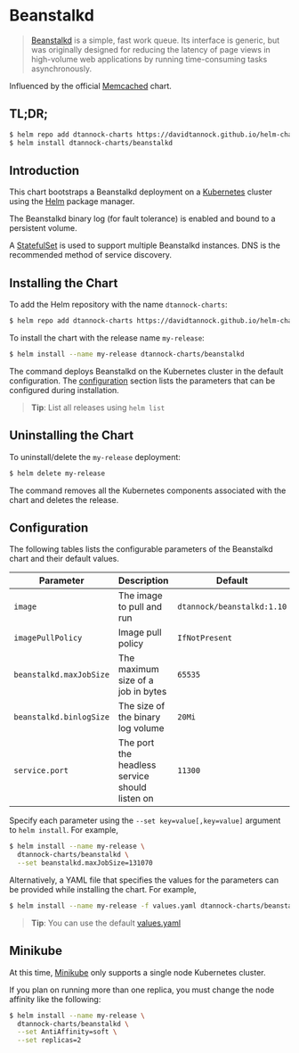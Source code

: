 # Beanstalkd

> [Beanstalkd](http://kr.github.io/beanstalkd/) is a simple, fast work queue. Its interface is generic, but was originally designed for reducing the latency of page views in high-volume web applications by running time-consuming tasks asynchronously.

Influenced by the official [Memcached](https://github.com/kubernetes/charts/tree/master/stable/memcached) chart.

## TL;DR;

```bash
$ helm repo add dtannock-charts https://davidtannock.github.io/helm-charts/
$ helm install dtannock-charts/beanstalkd
```
## Introduction

This chart bootstraps a Beanstalkd deployment on a [Kubernetes](http://kubernetes.io) cluster using the [Helm](https://helm.sh) package manager.

The Beanstalkd binary log (for fault tolerance) is enabled and bound to a persistent volume.

A [StatefulSet](https://kubernetes.io/docs/tutorials/stateful-application/basic-stateful-set/) is used to support multiple Beanstalkd instances. DNS is the recommended method of service discovery.

## Installing the Chart

To add the Helm repository with the name `dtannock-charts`:

```bash
$ helm repo add dtannock-charts https://davidtannock.github.io/helm-charts/
```

To install the chart with the release name `my-release`:

```bash
$ helm install --name my-release dtannock-charts/beanstalkd
```

The command deploys Beanstalkd on the Kubernetes cluster in the default configuration. The [configuration](#configuration) section lists the parameters that can be configured during installation.

> **Tip**: List all releases using `helm list`

## Uninstalling the Chart

To uninstall/delete the `my-release` deployment:

```bash
$ helm delete my-release
```

The command removes all the Kubernetes components associated with the chart and deletes the release.

## Configuration

The following tables lists the configurable parameters of the Beanstalkd chart and their default values.

|      Parameter          |                  Description                   |           Default          |
|-------------------------|------------------------------------------------|----------------------------|
| `image`                 | The image to pull and run                      | `dtannock/beanstalkd:1.10` |
| `imagePullPolicy`       | Image pull policy                              | `IfNotPresent`             |
| `beanstalkd.maxJobSize` | The maximum size of a job in bytes             | `65535`                    |
| `beanstalkd.binlogSize` | The size of the binary log volume              | `20Mi`                     |
| `service.port`          | The port the headless service should listen on | `11300`                    |

Specify each parameter using the `--set key=value[,key=value]` argument to `helm install`. For example,

```bash
$ helm install --name my-release \
  dtannock-charts/beanstalkd \
  --set beanstalkd.maxJobSize=131070
```

Alternatively, a YAML file that specifies the values for the parameters can be provided while installing the chart. For example,

```bash
$ helm install --name my-release -f values.yaml dtannock-charts/beanstalkd
```

> **Tip**: You can use the default [values.yaml](values.yaml)

## Minikube

At this time, [Minikube](https://github.com/kubernetes/minikube) only supports a single node Kubernetes cluster.

If you plan on running more than one replica, you must change the node affinity like the following:

```bash
$ helm install --name my-release \
  dtannock-charts/beanstalkd \
  --set AntiAffinity=soft \
  --set replicas=2
```

